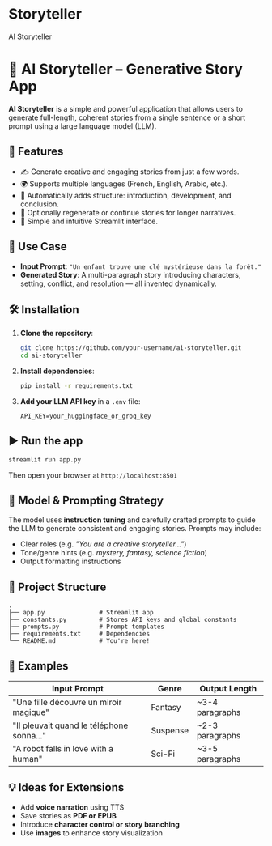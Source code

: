 # Storyteller
AI Storyteller
# 🧠 AI Storyteller – Generative Story App

**AI Storyteller** is a simple and powerful application that allows users to generate full-length, coherent stories from a single sentence or a short prompt using a large language model (LLM).

## 🚀 Features

* ✍️ Generate creative and engaging stories from just a few words.
* 🌍 Supports multiple languages (French, English, Arabic, etc.).
* 🎨 Automatically adds structure: introduction, development, and conclusion.
* 🔁 Optionally regenerate or continue stories for longer narratives.
* 📱 Simple and intuitive Streamlit interface.

## 🧩 Use Case

* **Input Prompt**: `"Un enfant trouve une clé mystérieuse dans la forêt."`
* **Generated Story**: A multi-paragraph story introducing characters, setting, conflict, and resolution — all invented dynamically.

## 🛠️ Installation

1. **Clone the repository**:

   ```bash
   git clone https://github.com/your-username/ai-storyteller.git
   cd ai-storyteller
   ```

2. **Install dependencies**:

   ```bash
   pip install -r requirements.txt
   ```

3. **Add your LLM API key** in a `.env` file:

   ```
   API_KEY=your_huggingface_or_groq_key
   ```

## ▶️ Run the app

```bash
streamlit run app.py
```

Then open your browser at `http://localhost:8501`

## 🧠 Model & Prompting Strategy

The model uses **instruction tuning** and carefully crafted prompts to guide the LLM to generate consistent and engaging stories. Prompts may include:

* Clear roles (e.g. *"You are a creative storyteller..."*)
* Tone/genre hints (e.g. *mystery, fantasy, science fiction*)
* Output formatting instructions

## 📂 Project Structure

```
.
├── app.py               # Streamlit app
├── constants.py         # Stores API keys and global constants
├── prompts.py           # Prompt templates
├── requirements.txt     # Dependencies
└── README.md            # You're here!
```

## 📌 Examples

| Input Prompt                              | Genre    | Output Length    |
| ----------------------------------------- | -------- | ---------------- |
| "Une fille découvre un miroir magique"    | Fantasy  | \~3-4 paragraphs |
| "Il pleuvait quand le téléphone sonna..." | Suspense | \~2-3 paragraphs |
| "A robot falls in love with a human"      | Sci-Fi   | \~3-5 paragraphs |

## 💡 Ideas for Extensions

* Add **voice narration** using TTS
* Save stories as **PDF or EPUB**
* Introduce **character control or story branching**
* Use **images** to enhance story visualization


